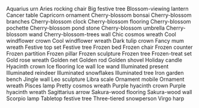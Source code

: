 Aquarius urn
Aries rocking chair
Big festive tree
Blossom-viewing lantern
Cancer table
Capricorn ornament
Cherry-blossom bonsai
Cherry-blossom branches
Cherry-blossom clock
Cherry-blossom flooring
Cherry-blossom pochette
Cherry-blossom pond stone
Cherry-blossom umbrella
Cherry-blossom wand
Cherry-blossom-trees wall
Chic cosmos wreath
Cool windflower crown
Cool windflower wreath
Dark tulip crown
Fancy mum wreath
Festive top set
Festive tree
Frozen bed
Frozen chair
Frozen counter
Frozen partition
Frozen pillar
Frozen sculpture
Frozen tree
Frozen-treat set
Gold rose wreath
Golden net
Golden rod
Golden shovel
Holiday candle
Hyacinth crown
Ice flooring
Ice wall
Ice wand
Illuminated present
Illuminated reindeer
Illuminated snowflakes
Illuminated tree
Iron garden bench
Jingle wall
Leo sculpture
Libra scale
Ornament mobile
Ornament wreath
Pisces lamp
Pretty cosmos wreath
Purple hyacinth crown
Purple hyacinth wreath
Sagittarius arrow
Sakura-wood flooring
Sakura-wood wall
Scorpio lamp
Tabletop festive tree
Three-tiered snowperson
Virgo harp
